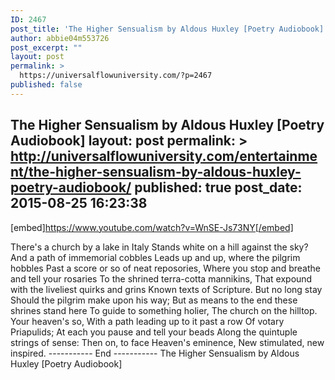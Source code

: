 ```yaml
---
ID: 2467
post_title: 'The Higher Sensualism by Aldous Huxley [Poetry Audiobook]'
author: abbie04m553726
post_excerpt: ""
layout: post
permalink: >
  https://universalflowuniversity.com/?p=2467
published: false
---
```

The Higher Sensualism by Aldous Huxley [Poetry Audiobook]
layout: post
permalink: >
  http://universalflowuniversity.com/entertainment/the-higher-sensualism-by-aldous-huxley-poetry-audiobook/
published: true
post_date: 2015-08-25 16:23:38
---
[embed]https://www.youtube.com/watch?v=WnSE-Js73NY[/embed]<br>
<p>There's a church by a lake in Italy
Stands white on a hill against the sky?
And a path of immemorial cobbles
Leads up and up, where the pilgrim hobbles
Past a score or so of neat reposories,
Where you stop and breathe and tell your rosaries
To the shrined terra-cotta mannikins,
That expound with the liveliest quirks and grins
Known texts of Scripture. But no long stay
Should the pilgrim make upon his way;
But as means to the end these shrines stand here
To guide to something holier,
The church on the hilltop.
Your heaven's so,
With a path leading up to it past a row
Of votary Priapulids;
At each you pause and tell your beads
Along the quintuple strings of sense:
Then on, to face Heaven's eminence,
New stimulated, new inspired.
----------- End -----------
The Higher Sensualism by Aldous Huxley [Poetry Audiobook]</p>